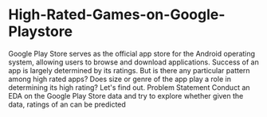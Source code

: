 # High-Rated-Games-on-Google-Playstore
Google Play Store serves as the official app store for the Android operating system, allowing users to browse and download applications. Success of an app is largely determined by its ratings. But is there any particular pattern among high rated apps? Does size or genre of the app play a role in determining its high rating? Let's find out. Problem Statement Conduct an EDA on the Google Play Store data and try to explore whether given the data, ratings of an can be predicted
